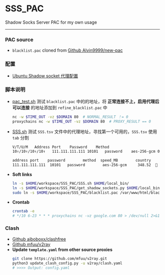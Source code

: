 # SSS_PAC
Shadow Socks Server PAC for my own usage
***

### PAC source
- `blacklist.pac` cloned from [Github Alvin9999/new-pac](https://github.com/Alvin9999/new-pac.git)
### 配置
- [Ubuntu Shadow socket 代理配置](https://github.com/leondgarse/Atom_notebook/blob/master/public/2013_Basic/05-12_Ubuntu_Usage.md#shadow-socket-%E4%BB%A3%E7%90%86)
### 脚本说明
- [pac_test.sh](pac_test.sh) 测试 `blacklist.pac` 中的的地址，将 **正常连接不上，启用代理后可以连接** 的地址添加到 `refine_blacklist.pac` 中
  ```sh
  nc -w $TIME_OUT -vz $DOMAIN 80  # NORMAL_RESULT ！= 0
  proxychains nc -w $TIME_OUT -vz $DOMAIN 80  # PROXY_RESULT == 0
  ```
- [SSS.sh](SSS.sh) 测试 `SSS.tsv` 文件中的代理地址，寻找第一个可用的，`SSS.tsv` 使用 `tab` 分割
  ```sh
  V/T/U/M	Address	Port	Password	Method			
  10↑/10↑/10↑/10↑	111.111.111.111	10101	password	aes-256-gcm	09:17:04	US
  ```
  ```sh
  address port    password        method  speed_MB        country
  111.111.111.111  10101   password        aes-256-gcm     348.52  🏁 ZZ
  ```
- **Soft links**
  ```sh
  ln -s $HOME/workspace/SSS_PAC/SSS.sh $HOME/local_bin/
  ln -s $HOME/workspace/SSS_PAC/get_shadow_sockets.py $HOME/local_bin/
  sudo ln -s $HOME/workspace/SSS_PAC/blacklist.pac /var/www/html/blacklist.pac
  ```
- **Crontab**
  ```sh
  crontab -e
  # */10 6-23 * * * proxychains nc -vz google.com 80 > /dev/null 2>&1 || ( echo "\n>>>> [Restart] date: $(date)" >> $HOME/local_bin/SSS_contab.log && PATH=/opt/anaconda3/bin:$HOME/local_bin:$PATH PYTHONPATH=/opt/anaconda3/lib:$PYTHONPATH SSS.sh >> $HOME/local_bin/SSS_contab.log 2>&1 )
  ```
### Clash
- [Github aiboboxx/clashfree](https://github.com/aiboboxx/clashfree)
- [Github mfuu/v2ray](https://github.com/mfuu/v2ray)
- **Update `template.yaml` from other source proxies**
  ```sh
  git clone https://github.com/mfuu/v2ray.git
  python3 update_clash_config.py -u v2ray/clash.yaml
  # >>>> Output: config.yaml
  ```
